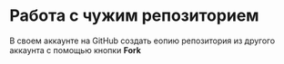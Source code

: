 # **Работа с чужим репозиторием**
В своем аккаунте на GitHub создать еопию репозитория из другого аккаунта с помощью кнопки **Fork**


